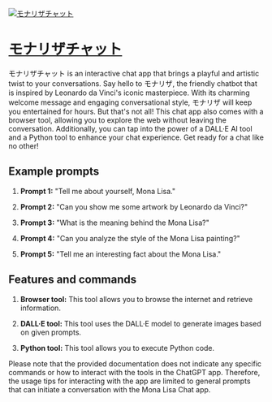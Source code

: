 [![モナリザチャット](https://files.oaiusercontent.com/file-NA2I2pIlonu6MLXhsuAKExzO?se=2123-10-17T05%3A49%3A11Z&sp=r&sv=2021-08-06&sr=b&rscc=max-age%3D31536000%2C%20immutable&rscd=attachment%3B%20filename%3D9c9c68cb-8ed4-4e9b-bef7-cf5ee505b40a.png&sig=j%2BYo6siGg99IdvdKmMksAaFmDq1StGb2Zr9p8IvqpSI%3D)](https://chat.openai.com/g/g-UcvoLFvHu-monarizatiyatuto)

# [モナリザチャット](https://chat.openai.com/g/g-UcvoLFvHu-monarizatiyatuto)

モナリザチャット is an interactive chat app that brings a playful and artistic twist to your conversations. Say hello to モナリザ, the friendly chatbot that is inspired by Leonardo da Vinci's iconic masterpiece. With its charming welcome message and engaging conversational style, モナリザ will keep you entertained for hours. But that's not all! This chat app also comes with a browser tool, allowing you to explore the web without leaving the conversation. Additionally, you can tap into the power of a DALL·E AI tool and a Python tool to enhance your chat experience. Get ready for a chat like no other!

## Example prompts

1. **Prompt 1:** "Tell me about yourself, Mona Lisa."

2. **Prompt 2:** "Can you show me some artwork by Leonardo da Vinci?"

3. **Prompt 3:** "What is the meaning behind the Mona Lisa?"

4. **Prompt 4:** "Can you analyze the style of the Mona Lisa painting?"

5. **Prompt 5:** "Tell me an interesting fact about the Mona Lisa."

## Features and commands

1. **Browser tool:** This tool allows you to browse the internet and retrieve information.

2. **DALL·E tool:** This tool uses the DALL·E model to generate images based on given prompts.

3. **Python tool:** This tool allows you to execute Python code.

Please note that the provided documentation does not indicate any specific commands or how to interact with the tools in the ChatGPT app. Therefore, the usage tips for interacting with the app are limited to general prompts that can initiate a conversation with the Mona Lisa Chat app.